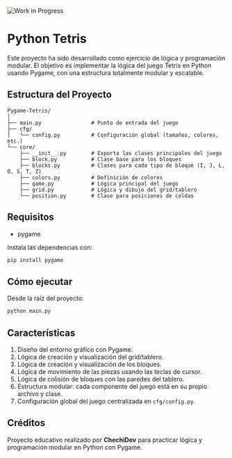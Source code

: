 ![Work in Progress](https://img.shields.io/badge/Status-Work%20in%20Progress-yellow)
# Python Tetris

Este proyecto ha sido desarrollado como ejercicio de lógica y programación modular.
El objetivo es implementar la lógica del juego Tetris en Python usando Pygame, con una estructura totalmente modular y escalable.

## Estructura del Proyecto

```
Pygame-Tetris/
│
├── main.py                # Punto de entrada del juego
├── cfg/
│   └── config.py          # Configuración global (tamaños, colores, etc.)
└── core/
    ├── __init__.py        # Exporta las clases principales del juego
    ├── block.py           # Clase base para los bloques
    ├── blocks.py          # Clases para cada tipo de bloque (I, J, L, O, S, T, Z)
    ├── colors.py          # Definición de colores
    ├── game.py            # Lógica principal del juego
    ├── grid.py            # Lógica y dibujo del grid/tablero
    └── position.py        # Clase para posiciones de celdas
```

## Requisitos

- pygame

Instala las dependencias con:

```bash
pip install pygame
```

## Cómo ejecutar

Desde la raíz del proyecto:

```bash
python main.py
```

## Características

1. Diseño del entorno gráfico con Pygame.
2. Lógica de creación y visualización del grid/tablero.
3. Lógica de creación y visualización de los bloques.
4. Lógica de movimiento de las piezas usando las teclas de cursor.
5. Lógica de colisión de bloques con las paredes del tablero.
6. Estructura modular: cada componente del juego está en su propio archivo y clase.
7. Configuración global del juego centralizada en `cfg/config.py`.

## Créditos

Proyecto educativo realizado por **ChechiDev** para practicar lógica y programación modular en Python con Pygame.
